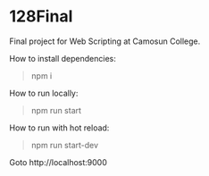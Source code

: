 # 128Final
Final project for Web Scripting at Camosun College.

How to install dependencies:
> npm i

How to run locally:
> npm run start

How to run with hot reload:
> npm run start-dev

Goto
http://localhost:9000
